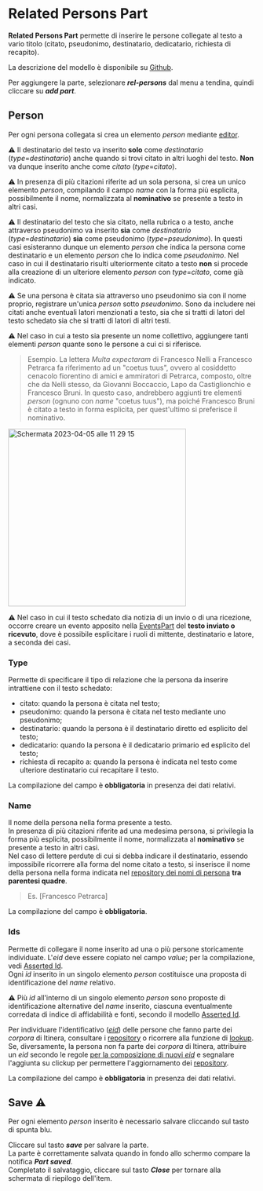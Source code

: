 # Related Persons Part

**Related Persons Part** permette di inserire le persone collegate al testo a vario titolo (citato, pseudonimo, destinatario, dedicatario, richiesta di recapito).  

La descrizione del modello è disponibile su [Github](https://github.com/vedph/cadmus-itinera#relatedpersonspart).  

Per aggiungere la parte, selezionare **_rel-persons_** dal menu a tendina, quindi cliccare su **_add part_**. 

## Person
Per ogni persona collegata si crea un elemento _person_ mediante [editor](Editor_Brick.md).  

⚠️ Il destinatario del testo va inserito **solo** come _destinatario_ (_type_=_destinatario_) anche quando si trovi citato in altri luoghi del testo. **Non** va dunque inserito anche come _citato_ (_type_=_citato_).  

⚠️ In presenza di più citazioni riferite ad un sola persona, si crea un unico elemento _person_, compilando il campo _name_ con la forma più esplicita, possibilmente il nome, normalizzata al **nominativo** se presente a testo in altri casi.  

⚠️ Il destinatario del testo che sia citato, nella rubrica o a testo, anche attraverso pseudonimo va inserito **sia** come _destinatario_ (_type_=_destinatario_) **sia** come pseudonimo (_type_=_pseudonimo_). In questi casi esisteranno dunque un elemento _person_ che indica la persona come destinatario e un elemento _person_ che lo indica come _pseudonimo_. Nel caso in cui il destinatario risulti ulteriormente citato a testo **non** si procede alla creazione di un ulteriore elemento _person_ con _type_=_citato_, come già indicato.

⚠️ Se una persona è citata sia attraverso uno pseudonimo sia con il nome proprio, registrare un'unica _person_ sotto _pseudonimo_. Sono da includere nei citati anche eventuali latori menzionati a testo, sia che si tratti di latori del testo schedato sia che si tratti di latori di altri testi.   

⚠️ Nel caso in cui a testo sia presente un nome collettivo, aggiungere tanti elementi _person_ quante sono le persone a cui ci si riferisce.  

> Esempio. La lettera _Multa expectaram_ di Francesco Nelli a Francesco Petrarca fa riferimento ad un "coetus tuus", ovvero al cosiddetto cenacolo fiorentino di amici e ammiratori di Petrarca, composto, oltre che da Nelli stesso, da Giovanni Boccaccio, Lapo da Castiglionchio e Francesco Bruni. In questo caso, andrebbero aggiunti tre elementi _person_ (ognuno con _name_ "coetus tuus"), ma poiché Francesco Bruni è citato a testo in forma esplicita, per quest'ultimo si preferisce il nominativo.  

<img width="362" alt="Schermata 2023-04-05 alle 11 29 15" src="https://user-images.githubusercontent.com/102725489/230040977-9494fe4f-cafe-42d1-87de-9b56199ff2d8.png">


⚠️ Nel caso in cui il testo schedato dia notizia di un invio o di una ricezione, occorre creare un evento apposito nella [EventsPart](Events_Part.md) del **testo inviato o ricevuto**, dove è possibile esplicitare i ruoli di mittente, destinatario e latore, a seconda dei casi.  


### Type
Permette di specificare il tipo di relazione che la persona da inserire intrattiene con il testo schedato:  
* citato: quando la persona è citata nel testo;
* pseudonimo: quando la persona è citata nel testo mediante uno pseudonimo;
* destinatario: quando la persona è il destinatario diretto ed esplicito del testo;
* dedicatario: quando la persona è il dedicatario primario ed esplicito del testo;
* richiesta di recapito a: quando la persona è indicata nel testo come ulteriore destinatario cui recapitare il testo.  

La compilazione del campo è **obbligatoria** in presenza dei dati relativi.  


### Name
Il nome della persona nella forma presente a testo.  
In presenza di più citazioni riferite ad una medesima persona, si privilegia la forma più esplicita, possibilmente il nome, normalizzata al **nominativo** se presente a testo in altri casi.    
Nel caso di lettere perdute di cui si debba indicare il destinatario, essendo impossibile ricorrere alla forma del nome citato a testo, si inserisce il nome della persona nella forma indicata nel [repository dei nomi di persona](repository.md) **tra parentesi quadre**.

> Es. [Francesco Petrarca]

La compilazione del campo è **obbligatoria**.

### Ids 
Permette di collegare il nome inserito ad una o più persone storicamente individuate. L'_eid_ deve essere copiato nel campo _value_; per la compilazione, vedi [Asserted Id](Asserted_Ids_Brick.md).   
Ogni _id_ inserito in un singolo elemento _person_ costituisce una proposta di identificazione del _name_ relativo.   

⚠️ Più _id_ all'interno di un singolo elemento _person_ sono proposte di identificazione alternative del _name_ inserito, ciascuna eventualmente corredata di indice di affidabilità e fonti, secondo il modello [Asserted Id](Asserted_Ids_Brick.md).  

Per individuare l'identificativo ([_eid_](identifiers.md)) delle persone che fanno parte dei _corpora_ di Itinera, consultare i [repository](repository.md) o ricorrere alla funzione di [lookup](lookup.md).   
Se, diversamente, la persona non fa parte dei _corpora_ di Itinera, attribuire un _eid_ secondo le regole [per la composizione di nuovi _eid_](identifiers.md#regole-di-composizione-di-nuovi-eid) e segnalare l'aggiunta su clickup per permettere l'aggiornamento dei [repository](repository.md).  

La compilazione del campo è **obbligatoria** in presenza dei dati relativi.  

## Save ⚠️ 

Per ogni elemento _person_ inserito è necessario salvare cliccando sul tasto di spunta blu.

Cliccare sul tasto **_save_** per salvare la parte.  
La parte è correttamente salvata quando in fondo allo schermo compare la notifica **_Part saved_**.  
Completato il salvataggio, cliccare sul tasto **_Close_** per tornare alla schermata di riepilogo dell'item.
